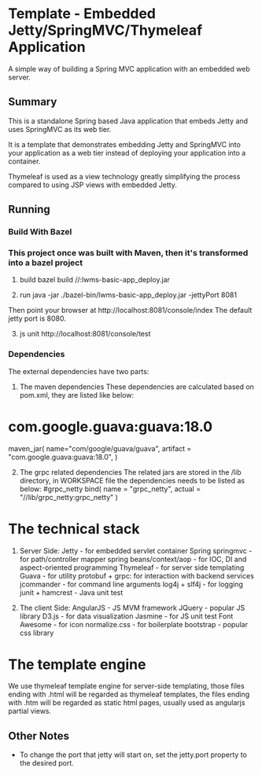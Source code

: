 Template - Embedded Jetty/SpringMVC/Thymeleaf Application
=========================================================

A simple way of building a Spring MVC application with an
embedded web server.

## Summary

This is a standalone Spring based Java application that embeds Jetty
and uses SpringMVC as its web tier.

It is a template that demonstrates embedding Jetty and SpringMVC into
your application as a web tier instead of deploying your application
into a container.

Thymeleaf is used as a view technology greatly simplifying the process
compared to using JSP views with embedded Jetty.

## Running

### Build With Bazel
### This project once was built with Maven, then it's transformed into a bazel project
1) build 
bazel build //:lwms-basic-app_deploy.jar

2) run
java -jar ./bazel-bin/lwms-basic-app_deploy.jar -jettyPort 8081

Then point your browser at http://localhost:8081/console/index
The default jetty port is 8080.

3) js unit 
http://localhost:8081/console/test

### Dependencies
The external dependencies have two parts:
1) The maven dependencies 
These dependencies are calculated based on pom.xml, they are listed like below:
# com.google.guava:guava:18.0
maven_jar(
	name="com/google/guava/guava",
	artifact = "com.google.guava:guava:18.0",
)

2) The grpc related dependencies
The related jars are stored in the /lib directory, in WORKSPACE file the dependencies needs to be listed as below:
#grpc_netty
bind(
  name = "grpc_netty",
  actual = "//lib/grpc_netty:grpc_netty"
)

# The technical stack
1) Server Side: 
Jetty - for embedded servlet container
Spring
springmvc - for path/controller mapper
spring beans/context/aop - for IOC, DI and aspect-oriented programming
Thymeleaf - for server side templating
Guava - for utility
protobuf + grpc: for interaction with backend services
jcommander - for command line arguments
log4j + slf4j - for logging
junit + hamcrest - Java unit test

2) The client Side:
AngularJS - JS MVM framework
JQuery - popular JS library 
D3.js  - for data visualization
Jasmine - for JS unit test
Font Awesome - for icon 
normalize.css - for boilerplate 
bootstrap - popular css library

# The template engine
We use thymeleaf template engine for server-side templating, those files ending with .html will be regarded as thymeleaf templates,
the files ending with .htm will be regarded as static html pages, usually used as angularjs partial views.

## Other Notes
- To change the port that jetty will start on, set the jetty.port property
  to the desired port.
  
